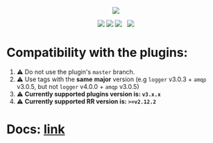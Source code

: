 <p align="center">
 <a href="https://roadrunner.dev" target="_blank">
  <picture>
    <source media="(prefers-color-scheme: dark)" srcset="https://user-images.githubusercontent.com/7326800/205905278-3899e2c8-5c15-4347-820b-a8ea4c5ba2d7.png">
    <img align="center" src="https://user-images.githubusercontent.com/796136/50286124-6f7f3780-046f-11e9-9f45-e8fedd4f786d.png">
  </picture>
</a>
</p>
<p align="center">
 <a href="https://packagist.org/packages/spiral/roadrunner"><img src="https://poser.pugx.org/spiral/roadrunner/version"></a>
	<a href="https://pkg.go.dev/github.com/roadrunner-server/velox?tab=doc"><img src="https://godoc.org/github.com/roadrunner-server/velox?status.svg"></a>
    <a href="https://twitter.com/spiralphp"><img src="https://img.shields.io/twitter/follow/spiralphp?style=social"></a>
	<a href="https://github.com/roadrunner-server/velox/actions"><img src="https://github.com/roadrunner-server/velox/workflows/Linters/badge.svg" alt=""></a>
	<a href="https://github.com/roadrunner-server/velox/actions"><img src="https://github.com/roadrunner-server/velox/workflows/Linux/badge.svg" alt=""></a>
	<a href="https://discord.gg/TFeEmCs"><img src="https://img.shields.io/badge/discord-chat-magenta.svg"></a>
</p>


# Compatibility with the plugins:

1. ⚠️ Do not use the plugin's `master` branch.
2. ⚠️ Use tags with the **same** **major** version (e.g `logger` v3.0.3 + `amqp` v3.0.5, but not `logger` v4.0.0 + `amqp` v3.0.5)
3. ⚠️ **Currently supported plugins version is: `v3.x.x`**
4. ⚠️ **Currently supported RR version is: `>=v2.12.2`**


# Docs: [link](https://roadrunner.dev/docs/app-server-build/2.x/en)
